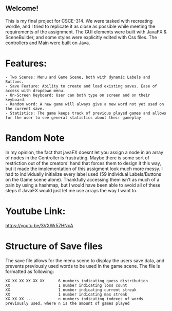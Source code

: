 ## Welcome!

This is my final project for CSCE-314. We were tasked with recreating wordle, and I tried to replicate it as close as possible while meeting the requirements of the assignment.
The GUI elements were built with JavaFX & SceneBuilder, and some styles were explicitly edited with Css files. The controllers and Main were built on Java.

# Features:
    - Two Scenes: Menu and Game Scene, both with dynamic Labels and Buttons.
    - Save Feature: Ability to create and load existing saves. Ease of access with dropdown menu.
    - On-Screen Keyboard: User can both type on screen and on their keyboard.
    - Random word: A new game will always give a new word not yet used on the current save.
    - Statistics: The game keeps track of previous played games and allows for the user to see general statistics about their gameplay


# Random Note
In my opinion, the fact that javaFX doesnt let you assign a node in an array of nodes in the Controller is frustrating. Maybe there is some sort of restriction out of the creators' hand
that forces them to design it this way, but it made the implementation of this assigment look much more messy. I had to individually initialize every label used (59 individual Labels/Buttons
on the Game scene alone). Thankfully accessing them isn't as much of a pain by using a hashmap, but I would have been able to avoid all of these steps if JavaFX would just let me use arrays
the way I want to.

# Youtube Link:
https://youtu.be/3VXWr57HNxA

# Structure of Save files
The save file allows for the menu scene to display the users save data, and prevents previously used words to be used in the game scene. The file is formatted as following:

    XX XX XX XX XX XX      6 numbers indicating guess distribution
    XX                     1 number indicating loss count
    XX                     1 number indicating current streak
    XX                     1 number indicating max streak
    XX XX XX ....          n numbers indicating indexes of words previously used, where n is the amount of games played
